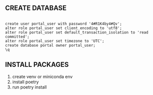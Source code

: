 ## CREATE DATABASE

```

create user portal_user with password '4#R1K4by4#Qv';
alter role portal_user set client_encoding to 'utf8';
alter role portal_user set default_transaction_isolation to 'read committed';
alter role portal_user set timezone to 'UTC';
create database portal owner portal_user;
\q
```


## INSTALL PACKAGES

1. create venv or miniconda env
2. install poetry
3. run poetry install